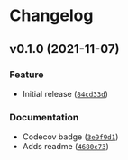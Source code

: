 # Changelog

<!--next-version-placeholder-->

## v0.1.0 (2021-11-07)
### Feature
* Initial release ([`84cd33d`](https://github.com/becelot/python-hostingde/commit/84cd33d3ae0303ae5078c98f1b971c6705462edf))

### Documentation
* Codecov badge ([`3e9f9d1`](https://github.com/becelot/python-hostingde/commit/3e9f9d16389e110b67bc6e64bac80a55bfdd3160))
* Adds readme ([`4680c73`](https://github.com/becelot/python-hostingde/commit/4680c7310a9c67e1005e5a2a8ff64a4c2cb1cca7))
